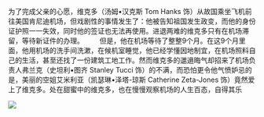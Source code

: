 <!--##
{
        "description": "为了完成父亲的心愿，维克多（汤姆•汉克斯 Tom Hanks 饰）从故国乘坐飞机前往美国肯尼迪机场，但戏剧性的事情发生了：他被告知祖国发生政变，而他的身份证护照一一失效，同时他的签证也无法再使用。进退两难的维克多只有在机场滞留，等待新证件的办理。但是，他在机场等待了整整9个月。在这9个月里面，他用机场的洗手间洗漱，在候机室睡觉，他已经学懂因地制宜，在机场照料自己的生活，甚至还找了一份建筑工地工作。然而维克多的邋遢晦气却招来了机场负责人弗兰克（史坦利•图齐 Stanley Tucci 饰）的不满，而恐怕更令他气愤妒忌的是，美丽的空姐艾米利亚（凯瑟琳•泽塔-琼斯 Catherine Zeta-Jones 饰）竟然爱上了维克多。处在甜蜜中的维克多，也在慢慢观察机场的人生百态，自得其乐",
        "tag": [
             "剧情",
             "爱情",
             "喜剧"
        ],
        "img":"https://picserver.duoyu.link/picfile/image/202405/11-1715407587175.webp",
        "dateYY": "2024",
        "dateMM": "05",
        "dateDD": "04",
        "top": true,
        "signal":""
    }
 ##-->

为了完成父亲的心愿，维克多（汤姆•汉克斯 Tom Hanks 饰）从故国乘坐飞机前往美国肯尼迪机场，但戏剧性的事情发生了：他被告知祖国发生政变，而他的身份证护照一一失效，同时他的签证也无法再使用。进退两难的维克多只有在机场滞留，等待新证件的办理。
　　但是，他在机场等待了整整9个月。在这9个月里面，他用机场的洗手间洗漱，在候机室睡觉，他已经学懂因地制宜，在机场照料自己的生活，甚至还找了一份建筑工地工作。然而维克多的邋遢晦气却招来了机场负责人弗兰克（史坦利•图齐 Stanley Tucci 饰）的不满，而恐怕更令他气愤妒忌的是，美丽的空姐艾米利亚（凯瑟琳•泽塔-琼斯 Catherine Zeta-Jones 饰）竟然爱上了维克多。处在甜蜜中的维克多，也在慢慢观察机场的人生百态，自得其乐

<p class="notesbookimg">
 <img src="https://picserver.duoyu.link/picfile/image/202405/11-1715407587175.webp" />
</p>
